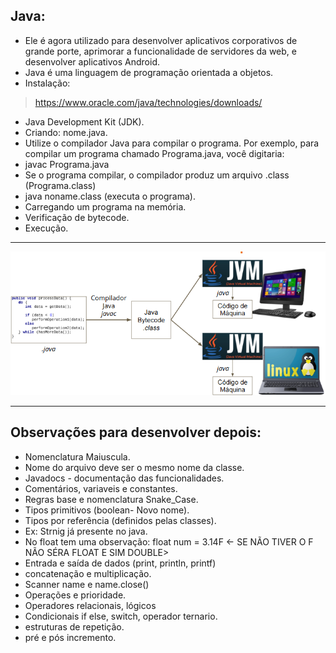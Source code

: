 ## Java:
- Ele é agora utilizado para desenvolver aplicativos corporativos de grande porte, aprimorar a funcionalidade de servidores da web, e desenvolver aplicativos Android.
- Java é uma linguagem de programação orientada a objetos.
- Instalação:
> https://www.oracle.com/java/technologies/downloads/
- Java Development Kit (JDK).
- Criando: nome.java.
- Utilize o compilador Java para compilar o programa. Por exemplo, para compilar um programa chamado Programa.java, você digitaria:
- javac Programa.java
- Se o programa compilar, o compilador produz um arquivo .class (Programa.class)
- java noname.class (executa o programa).
- Carregando um programa na memória.
- Verificação de bytecode.
- Execução.
---
![Java](image\image.png)

---


## Observações para desenvolver depois:
- Nomenclatura Maiuscula.
- Nome do arquivo deve ser o mesmo nome da classe.
- Javadocs - documentação das funcionalidades. 
- Comentários, variaveis e constantes. 
- Regras base e nomenclatura Snake_Case.
- Tipos primitivos (boolean- Novo nome).
- Tipos por referência (definidos pelas classes). 
- Ex: Strnig já presente no java.
- No float tem uma observação: float num = 3.14F <- SE NÃO TIVER O F NÃO SÉRA FLOAT E SIM DOUBLE> 
- Entrada e saída de dados (print, println, printf)
- concatenação e multiplicação. 
- Scanner name e name.close()
- Operações e prioridade. 
- Operadores relacionais, lógicos
- Condicionais if else, switch, operador ternario. 
- estruturas de repetição. 
- pré e pós incremento. 